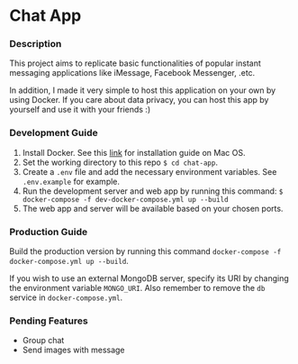 # Chat App

### Description

This project aims to replicate basic functionalities of popular instant messaging applications like iMessage, Facebook Messenger, .etc.

In addition, I made it very simple to host this application on your own by using Docker. If you care about data privacy, you can host this app by yourself and use it with your friends :)

### Development Guide

1. Install Docker. See this [link](https://docs.docker.com/docker-for-mac/install/) for installation guide on Mac OS.
2. Set the working directory to this repo `$ cd chat-app`.
3. Create a `.env` file and add the necessary environment variables. See `.env.example` for example.
4. Run the development server and web app by running this command: `$ docker-compose -f dev-docker-compose.yml up --build`
5. The web app and server will be available based on your chosen ports.

### Production Guide

Build the production version by running this command `docker-compose -f docker-compose.yml up --build`.

If you wish to use an external MongoDB server, specify its URI by changing the environment variable `MONGO_URI`. Also remember to remove the `db` service in `docker-compose.yml`.

### Pending Features
- Group chat
- Send images with message